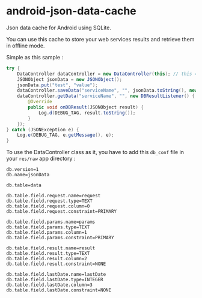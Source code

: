 # android-json-data-cache
Json data cache for Android using SQLite.

You can use this cache to store your web services results and retrieve them in offline mode.

Simple as this sample :
```java
try {
    DataController dataController = new DataController(this); // this = context
    JSONObject jsonData = new JSONObject();
    jsonData.put("test", "value");
    dataController.saveData("serviceName", "", jsonData.toString(), new Date().getTime());
    dataController.getData("serviceName", "", new DBResultListener() {
        @Override
        public void onDBResult(JSONObject result) {
            Log.d(DEBUG_TAG, result.toString());
        }
    });
} catch (JSONException e) {
    Log.e(DEBUG_TAG, e.getMessage(), e);
}
```

To use the DataController class as it, you have to add this `db_conf` file in your `res/raw` app directory :
```
db.version=1
db.name=jsonData

db.table=data

db.table.field.request.name=request
db.table.field.request.type=TEXT
db.table.field.request.column=0
db.table.field.request.constraint=PRIMARY

db.table.field.params.name=params
db.table.field.params.type=TEXT
db.table.field.params.column=1
db.table.field.params.constraint=PRIMARY

db.table.field.result.name=result
db.table.field.result.type=TEXT
db.table.field.result.column=2
db.table.field.result.constraint=NONE

db.table.field.lastDate.name=lastDate
db.table.field.lastDate.type=INTEGER
db.table.field.lastDate.column=3
db.table.field.lastDate.constraint=NONE
```
